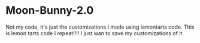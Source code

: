 # Moon-Bunny-2.0
Not my code, it's just the customizations I made using lemontarts code. This is lemon tarts code I repeat!!!! I just wan to save my customizations of it
